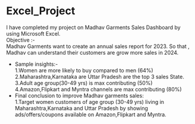 # Excel_Project
I have completed my project on Madhav Garments Sales Dashboard by using Microsoft Excel.                           
Objective :-                                            
Madhav Garments want to create an annual sales report for 2023. So that , Madhav can understand their customers are grow more sales in 2024.

* Sample insights:-                                
1.Women are more likely to buy compared to men (64%)                                   
2.Maharashtra,Karnataka are Uttar Pradesh are the top 3 sales State.                                   
3.Adult age group(30-49 yrs) is max contributing (50%)                                    
4.Amazon,Flipkart and Myntra channels are max contributing (80%)                                           
* Final conclusion to improve Madhav garments sales:                                                   
1.Target women customers of age group (30-49 yrs) living in Maharashtra,Karnataka and Uttar Pradesh by showing ads/offers/coupons available on Amazon,Flipkart and Myntra.    
